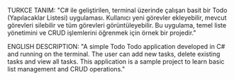 TURKCE TANIM:
"C# ile geliştirilen, terminal üzerinde çalışan basit bir Todo (Yapılacaklar Listesi) uygulaması. Kullanıcı yeni görevler ekleyebilir, mevcut görevleri silebilir ve tüm görevleri görüntüleyebilir. Bu uygulama, temel liste yönetimini ve CRUD işlemlerini öğrenmek için örnek bir projedir."

ENGLISH DESCRIPTION:
"A simple Todo Todo application developed in C# and running on the terminal. The user can add new tasks, delete existing tasks and view all tasks. This application is a sample project to learn basic list management and CRUD operations."

